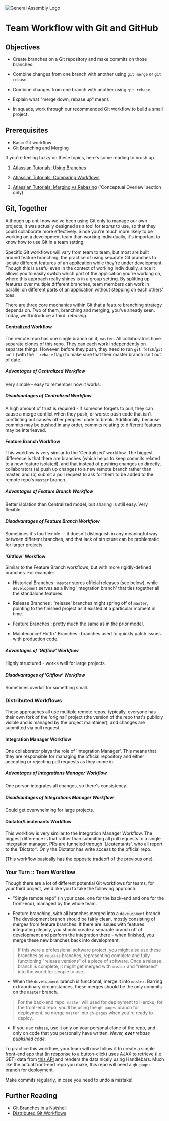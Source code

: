 ![General Assembly Logo](http://i.imgur.com/ke8USTq.png)

# Team Workflow with Git and GitHub

## Objectives

-   Create branches on a Git repository and make commits on those branches.

-   Combine changes from one branch with another
     using `git merge` or `git rebase`.

-   Combine changes from one branch with another using `git rebase`.

-   Explain what "merge down, rebase up" means

-   In squads, work through our recommended Git workflow
     to build a small project.

## Prerequisites

-   Basic Git workflow
-   Git Branching and Merging

If you're feeling fuzzy on these topics, here's some reading to brush up.

1.  [Atlassian Tutorials: Using Branches](https://www.atlassian.com/git/tutorials/using-branches)

2.  [Atlassian Tutorials: Comparing Workflows](https://www.atlassian.com/git/tutorials/comparing-workflows)

3.  [Atlassian Tutorials: Merging vs Rebasing](https://www.atlassian.com/git/tutorials/merging-vs-rebasing)
      ('Conceptual Overiew' section only)

## Git, Together

Although up until now we've been using Git only to manage our own projects,
 it was actually designed as a tool for _teams_ to use,
 so that they could collaborate more effectively.
Since you're much more likely to be working on a development team
 than working individually, it's important to know
 how to use Git in a team setting.

Specific Git workflows will vary from team to team,
 but most are built around feature branching, the practice of
 using separate Git branches to isolate different features of an application
 while they're under development.
Though this is useful even in the context of working individually,
 since it allows you to easily switch which part of the application
 you're working on, where this approach really shines is in a group setting.
By splitting up features over multiple different branches,
 team members can work in parallel on different parts of an application
 without stepping on each others' toes.

There are three core mechanics within Git that a feature branching strategy
 depends on.
Two of them, branching and merging, you've already seen.
Today, we'll introduce a third: _rebasing_.

#### Centralized Workflow

The remote repo has one single branch on it, `master`.
All collaborators have separate clones of this repo.
They can each work independently on separate things.
However, before they push,
 they need to run `git fetch`/`git pull` (with the `--rebase` flag)
 to make sure that their master branch isn't out of date.

##### Advantages of Centralized Workflow

Very simple - easy to remember how it works.

##### Disadvantages of Centralized Workflow

A high amount of trust is required - if someone forgets to pull,
 they can cause a merge conflict when they push, or worse:
 push code that isn't conflicting but causes other peoples' code to break.
Additionally, because commits may be pushed in any order,
 commits relating to different features may be interleaved.

#### Feature Branch Workflow

This workflow is very similar to the 'Centralized' workflow.
The biggest difference is that there are branches
 (which helps to keep commits related to a new feature isolated),
 and that instead of pushing changes up directly, collaborators
 (a) push up changes to a new remote branch rather than master, and
 (b) submit a pull request to ask for them to be added to
 the remote repo's `master` branch.

##### Advantages of Feature Branch Workflow

Better isolation than Centralized model, but sharing is still easy.
Very flexible.

##### Disadvantages of Feature Branch Workflow

Sometimes it's too flexible --
 it doesn't distinguish in any meaningful way between different branches,
 and that lack of structure can be problematic for larger projects.

#### 'Gitflow' Workflow

Similar to the Feature Branch workflows, but with more rigidly-defined branches.
For example:

-   Historical Branches : `master` stores official releases (see below),
     while `development` serves as a living 'integration branch'
     that ties together all the standalone features.

-   Release Branches : 'release' branches might spring off of `master`,
     pointing to the finished project
     as it existed at a particular moment in time.

-   Feature Branches : pretty much the same as in the prior model.

-   Maintenance/'Hotfix' Branches : branches used
     to quickly patch issues with production code.

##### Advantages of 'Gitflow' Workflow

Highly structured - works well for large projects.

##### Disadvantages of 'Gitflow' Workflow

Sometimes overkill for something small.

### Distributed Workflows

These approaches all use multiple remote repos;
 typically, everyone has their own fork of the 'original' project
 (the version of the repo that's publicly visible
 and is managed by the project maintainer),
 and changes are submitted via pull request.

#### Integration Manager Workflow

One collaborator plays the role of 'Integration Manager'.
This means that they are responsible for managing the official repository
 and either accepting or rejecting pull requests as they come in.

##### Advantages of Integrations Manager Workflow

One person integrates all changes, so there's consistency.

##### Disadvantages of Integrations Manager Workflow

Could get overwhelming for large projects.

#### Dictator/Lieutenants Workflow

This workflow is very similar to the Integration Manager Workflow.
The biggest difference is that
 rather than submitting all pull requests to a single integration manager,
 PRs are funneled through 'Lieutentants', who all report to the 'Dictator'.
Only the Dictator has write access to the official repo.

(This workflow basically has the opposite tradeoff of the previous one).

### Your Turn :: Team Workflow

Though there are a lot of different potential Git workflows for teams,
 for your third project, we'd like you to take the following approach:

-   "Single remote repo"
     (in your case, one for the back-end and one for the front-end),
     managed by the whole team.

-   Feature branching, with all branches merged into a `development` branch.
     The development branch should be fairly clean,
     mostly consisting of merges from feature branches.
     If there are issues with features integrating cleanly,
     you should create a separate branch off of development
     and perform the integration there -
     when finished, you merge these new branches back into development.

> If this were a professional software project,
> you might also use these branches as `release` branches,
> representing complete and fully-functioning
> "release versions" of a piece of software.
> Once a release branch is complete,
> it might get merged with `master`
> and "released" into the world for people to use.

-   When the `development` branch is functional,
     merge it into `master`.
     Barring extraordinary circumstances,
     these merges should be the only commits on the `master` branch.

> For the back-end repo, `master` will used for deployment to Heroku;
> for the front-end repo, you'll be using the `gh-pages` branch for deployment,
> so merge `master` into `gh-pages` when you're ready to deploy.

-   If you use `rebase`, use it only on your personal clone of the repo,
     and only on code that you personally have written.
     _Never, **ever** rebase published code._

To practice this workflow,
 your team will now follow it to create a simple front-end app
 that (in response to a button-click) uses AJAX
 to retrieve (i.e. GET) data from [this API](http://jsonplaceholder.typicode.com/users)
 and renders the data nicely using Handlebars.
Much like the actual front-end repo you make,
 this repo will need a `gh-pages` branch for deployment.

Make commits regularly, in case you need to undo a mistake!

## Further Reading

-   [Git Branches in a Nutshell](http://git-scm.com/book/en/v2/Git-Branching-Branches-in-a-Nutshell)
-   [Distributed Git Workflows](http://git-scm.com/book/en/v2/Distributed-Git-Distributed-Workflows)
